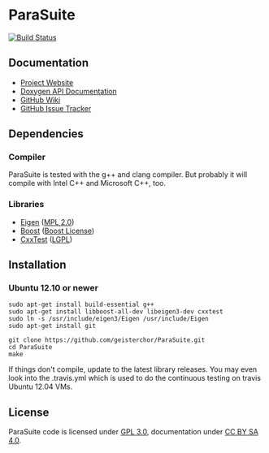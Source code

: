 ParaSuite
=========
[![Build Status](https://travis-ci.org/geisterchor/ParaSuite.png?branch=master)](https://travis-ci.org/geisterchor/ParaSuite)


Documentation
-------------
* [Project Website](http://parasuite.geisterchor.com)
* [Doxygen API Documentation](http://parasuite.geisterchor.com/doxygen)
* [GitHub Wiki](https://github.com/geisterchor/ParaSuite/wiki)
* [GitHub Issue Tracker](https://github.com/geisterchor/ParaSuite/issues)


Dependencies
------------
### Compiler
ParaSuite is tested with the g++ and clang compiler. But probably it will compile with Intel C++ and Microsoft C++, too.
### Libraries
* [Eigen](http://eigen.tuxfamily.org/) ([MPL 2.0](http://www.mozilla.org/MPL/2.0/))
* [Boost](http://www.boost.org/) ([Boost License](http://www.boost.org/LICENSE_1_0.txt))
* [CxxTest](http://cxxtest.com/) ([LGPL](http://www.gnu.org/licenses/lgpl.html))


Installation
------------
### Ubuntu 12.10 or newer

    sudo apt-get install build-essential g++
    sudo apt-get install libboost-all-dev libeigen3-dev cxxtest
    sudo ln -s /usr/include/eigen3/Eigen /usr/include/Eigen
    sudo apt-get install git
    
    git clone https://github.com/geisterchor/ParaSuite.git
    cd ParaSuite
    make
    
If things don't compile, update to the latest library releases. You may even look into the .travis.yml which is used to do the continuous testing on travis Ubuntu 12.04 VMs.

License
-------
ParaSuite code is licensed under [GPL 3.0](http://www.gnu.org/licenses/gpl-3.0), documentation under [CC BY SA 4.0](http://creativecommons.org/licenses/by-sa/4.0/).
